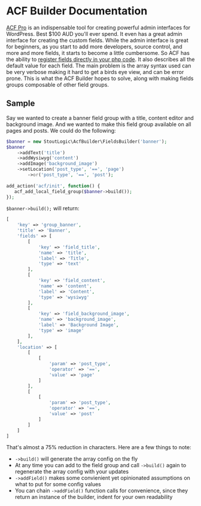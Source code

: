 # ACF Builder Documentation
[ACF Pro](https://www.advancedcustomfields.com/pro/) is an indispensable tool for creating powerful admin interfaces for WordPress. Best $100 AUD you'll ever spend. It even has a great admin interface for creating the custom fields. While the admin interface is great for beginners, as you start to add more developers, source control, and more and more fields, it starts to become a little cumbersome. So ACF has the ability to [register fields directly in your php code](https://www.advancedcustomfields.com/resources/register-fields-via-php/). It also describes all the default value for each field. The main problem is the array syntax used can be very verbose making it hard to get a birds eye view, and can be error prone. This is what the ACF Builder hopes to solve, along with making fields groups composable of other field groups.

## Sample
Say we wanted to create a banner field group with a title, content editor and background image. And we wanted to make this field group available on all pages and posts. We could do the following:
```php
$banner = new StoutLogic\AcfBuilder\FieldsBuilder('banner');
$banner
    ->addText('title')
    ->addWysiwyg('content')
    ->addImage('background_image')
    ->setLocation('post_type', '==', 'page')
        ->or('post_type', '==', 'post');
       
add_action('acf/init', function() {
   acf_add_local_field_group($banner->build());
});
```
`$banner->build();` will return:
```php
[
    'key' => 'group_banner',
    'title' => 'Banner',
    'fields' => [
        [
            'key' => 'field_title',
            'name' => 'title',
            'label' => 'Title',
            'type' => 'text'
        ],
        [
            'key' => 'field_content',
            'name' => 'content',
            'label' => 'Content',
            'type' => 'wysiwyg'
        ],
        [
            'key' => 'field_background_image',
            'name' => 'background_image',
            'label' => 'Background Image',
            'type' => 'image'
        ],
    ],
    'location' => [
        [
            [
                'param' => 'post_type',
                'operator' => '==',
                'value' => 'page'
            ]
        ],
        [
            [
                'param' => 'post_type',
                'operator' => '==',
                'value' => 'post'
            ]
        ]
    ]
]
```
That's almost a 75% reduction in characters. Here are a few things to note:
* `->build()` will generate the array config on the fly
* At any time you can add to the field group and call `->build()` again to regenerate the array config with your updates
* `->addField()` makes some convienient yet opinionated assumptions on what to put for some config values
* You can chain `->addField()` function calls for convenience, since they return an instance of the builder, indent for your own readability